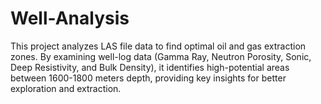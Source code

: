 # Well-Analysis
This project analyzes LAS file data to find optimal oil and gas extraction zones. By examining well-log data (Gamma Ray, Neutron Porosity, Sonic, Deep Resistivity, and Bulk Density), it identifies high-potential areas between 1600-1800 meters depth, providing key insights for better exploration and extraction.
